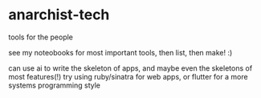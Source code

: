 # anarchist-tech
tools for the people

see my noteobooks for most important tools, then list, then make! :)

can use ai to write the skeleton of apps, and maybe even the skeletons of most features(!)
try using ruby/sinatra for web apps, or flutter for a more systems programming style
